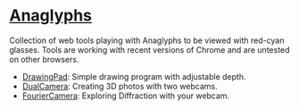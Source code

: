 # [Anaglyphs](https://tproffen.github.io/Anaglyphs)
Collection of web tools playing with Anaglyphs to be viewed with red-cyan glasses. Tools are working with recent versions of Chrome and are untested on other browsers.

* [DrawingPad](https://tproffen.github.io/Anaglyphs/DrawingPad.html): Simple drawing program with adjustable depth. 
* [DualCamera](https://tproffen.github.io/Anaglyphs/DualCamera.html): Creating 3D photos with two webcams.
* [FourierCamera](https://tproffen.github.io/Anaglyphs/FourierCamera.html): Exploring Diffraction with your webcam.
